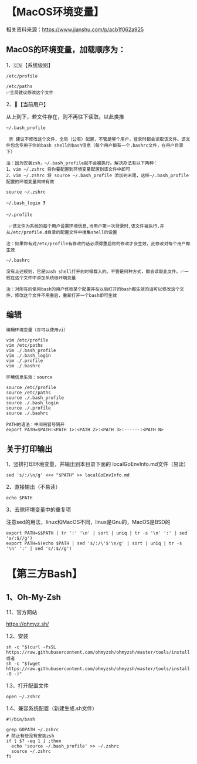 # 【MacOS环境变量】

相关资料来源：https://www.jianshu.com/p/acb1f062a925

## MacOS的环境变量，加载顺序为：

1、🇨🇳【系统级别】

```
/etc/profile 
```

```
/etc/paths 
✅全局建议修改这个文件
```

2、👤【当前用户】

从上到下，若文件存在，则不再往下读取。以此类推

```
~/.bash_profile

 🈲 建议不修改这个文件，全局（公有）配置，不管是哪个用户，登录时都会读取该文件。该文件包含专用于你的bash shell的bash信息（每个用户都有一个.bashrc文件，在用户目录下）

注：因为安装zsh，~/.bash_profile就不会被执行。解决办法有以下两种：
1、vim ~/.zshrc 将你要配置到环境变量配置到该文件中即可
2、vim ~/.zshrc 将 source ~/.bash_profile 添加到末尾，这样~/.bash_profile配置的环境变量同样有效

source ~/.zshrc
```

```
~/.bash_login ❓
```

```
~/.profile

 ✅该文件为系统的每个用户设置环境信息,当用户第一次登录时,该文件被执行.并从/etc/profile.d目录的配置文件中搜集shell的设置

注：如果你有对/etc/profile有修改的话必须得重启你的修改才会生效，此修改对每个用户都生效
```

```
~/.bashrc 

没有上述规则，它是bash shell打开的时候载入的。不管是何种方式，都会读取此文件。✅一般在这个文件中添加系统级环境变量

注：对所有的使用bash的用户修改某个配置并在以后打开的bash都生效的话可以修改这个文件，修改这个文件不用重启，重新打开一个bash即可生效
```

## 编辑

```
编辑环境变量（亦可以使用vi）

vim /etc/profile
vim /etc/paths
vim ./.bash_profile
vim ./.bash_login
vim ./.profile
vim ./.bashrc
```

```
环境信息生效：source

source /etc/profile
source /etc/paths
source ./.bash_profile
source ./.bash_login
source ./.profile
source ./.bashrc
```

```
PATH的语法：中间用冒号隔开
export PATH=$PATH:<PATH 1>:<PATH 2>:<PATH 3>:------:<PATH N>
```

## 关于打印输出

1、竖排打印环境变量，并输出到本目录下面的 localGoEnvInfo.md文件（易读）

```
sed 's/:/\n/g' <<< "$PATH" >> localGoEnvInfo.md
```

2、直接输出（不易读）

```
echo $PATH
```

3、去除环境变量中的重复项

注意sed的用法，linux和MacOS不同，linux是Gnu的，MacOS是BSD的

```
export PATH=$$PATH | tr ':' '\n' | sort | uniq | tr -s '\n' ':' | sed 's/:$//g')
export PATH=$(echo $PATH | sed 's/:/\'$'\n/g' | sort | uniq | tr -s '\n' ':' | sed 's/:$//g')
```

# 【第三方Bash】

## 1、Oh-My-Zsh

1.1、官方网站

https://ohmyz.sh/

1.2、安装

```
sh -c "$(curl -fsSL https://raw.githubusercontent.com/ohmyzsh/ohmyzsh/master/tools/install.sh)"
或者
sh -c "$(wget https://raw.githubusercontent.com/ohmyzsh/ohmyzsh/master/tools/install.sh -O -)"
```

1.3、打开配置文件

```
open ~/.zshrc
```

1.4、兼容系统配置（新建生成.sh文件）

```
#!/bin/bash

grep GOPATH ~/.zshrc
# 防止有些没有安装zsh
if [ $? -eq 1 ] ;then
  echo 'source ~/.bash_profile' >> ~/.zshrc
  source ~/.zshrc
fi
```

